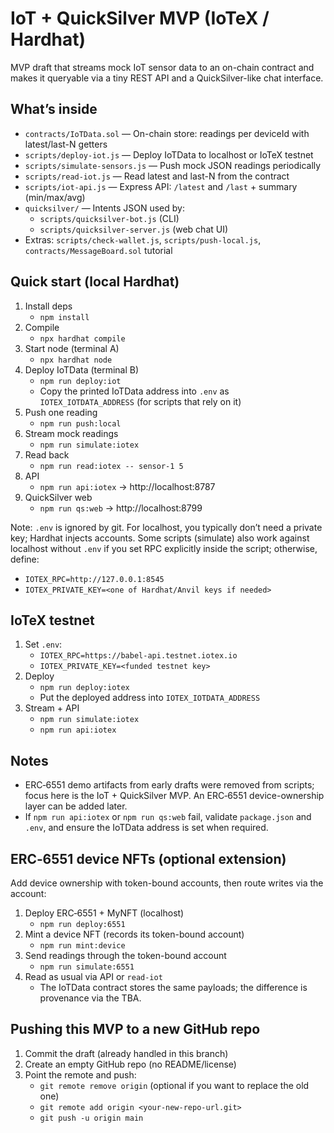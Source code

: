 
# IoT + QuickSilver MVP (IoTeX / Hardhat)

MVP draft that streams mock IoT sensor data to an on-chain contract and makes it queryable via a tiny REST API and a QuickSilver-like chat interface.

## What’s inside
- `contracts/IoTData.sol` — On-chain store: readings per deviceId with latest/last-N getters
- `scripts/deploy-iot.js` — Deploy IoTData to localhost or IoTeX testnet
- `scripts/simulate-sensors.js` — Push mock JSON readings periodically
- `scripts/read-iot.js` — Read latest and last-N from the contract
- `scripts/iot-api.js` — Express API: `/latest` and `/last` + summary (min/max/avg)
- `quicksilver/` — Intents JSON used by:
  - `scripts/quicksilver-bot.js` (CLI)
  - `scripts/quicksilver-server.js` (web chat UI)
- Extras: `scripts/check-wallet.js`, `scripts/push-local.js`, `contracts/MessageBoard.sol` tutorial

## Quick start (local Hardhat)
1) Install deps
	- `npm install`
2) Compile
	- `npx hardhat compile`
3) Start node (terminal A)
	- `npx hardhat node`
4) Deploy IoTData (terminal B)
	- `npm run deploy:iot`
	- Copy the printed IoTData address into `.env` as `IOTEX_IOTDATA_ADDRESS` (for scripts that rely on it)
5) Push one reading
	- `npm run push:local`
6) Stream mock readings
	- `npm run simulate:iotex`
7) Read back
	- `npm run read:iotex -- sensor-1 5`
8) API
	- `npm run api:iotex` → http://localhost:8787
9) QuickSilver web
	- `npm run qs:web` → http://localhost:8799

Note: `.env` is ignored by git. For localhost, you typically don’t need a private key; Hardhat injects accounts. Some scripts (simulate) also work against localhost without `.env` if you set RPC explicitly inside the script; otherwise, define:
- `IOTEX_RPC=http://127.0.0.1:8545`
- `IOTEX_PRIVATE_KEY=<one of Hardhat/Anvil keys if needed>`

## IoTeX testnet
1) Set `.env`:
	- `IOTEX_RPC=https://babel-api.testnet.iotex.io`
	- `IOTEX_PRIVATE_KEY=<funded testnet key>`
2) Deploy
	- `npm run deploy:iotex`
	- Put the deployed address into `IOTEX_IOTDATA_ADDRESS`
3) Stream + API
	- `npm run simulate:iotex`
	- `npm run api:iotex`

## Notes
- ERC‑6551 demo artifacts from early drafts were removed from scripts; focus here is the IoT + QuickSilver MVP. An ERC‑6551 device-ownership layer can be added later.
- If `npm run api:iotex` or `npm run qs:web` fail, validate `package.json` and `.env`, and ensure the IoTData address is set when required.

## ERC‑6551 device NFTs (optional extension)
Add device ownership with token-bound accounts, then route writes via the account:

1) Deploy ERC‑6551 + MyNFT (localhost)
	- `npm run deploy:6551`
2) Mint a device NFT (records its token-bound account)
	- `npm run mint:device`
3) Send readings through the token-bound account
	- `npm run simulate:6551`
4) Read as usual via API or `read-iot`
	- The IoTData contract stores the same payloads; the difference is provenance via the TBA.

## Pushing this MVP to a new GitHub repo
1) Commit the draft (already handled in this branch)
2) Create an empty GitHub repo (no README/license)
3) Point the remote and push:
	- `git remote remove origin` (optional if you want to replace the old one)
	- `git remote add origin <your-new-repo-url.git>`
	- `git push -u origin main`
